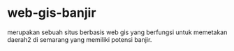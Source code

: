 # web-gis-banjir
merupakan sebuah situs berbasis web gis yang berfungsi untuk memetakan daerah2 di semarang yang memiliki potensi banjir.
